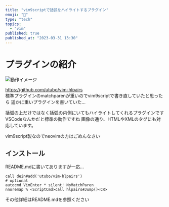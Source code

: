 ```yaml
---
title: "vim9scriptで括弧をハイライトするプラグイン"
emoji: "🌟"
type: "tech"
topics:
  - "vim"
published: true
published_at: "2023-03-31 13:30"
---
```


# プラグインの紹介

![動作イメージ](https://user-images.githubusercontent.com/6848636/225357852-5eca2053-ee41-41a3-9d57-d6bd249b29cc.gif)

https://github.com/utubo/vim-hlpairs                                                                                       
標準プラグインのmatchparenが重いのでvim9scriptで書き直していたと思ったら
遥かに重いプラグインを書いていた…

括弧の上だけではなく括弧の内側にいてもハイライトしてくれるプラグインです
VSCodeなんかだと標準の動作ですね
画像の通り、HTMLやXMLのタグにも対応しています。

vim9script製なのでneovimの方はごめんなさい

## インストール
README.mdに書いてありますが一応…
```vim
call dein#add('utubo/vim-hlpairs')
# optional
autocmd VimEnter * silent! NoMatchParen
nnoremap % <ScriptCmd>call hlpairs#Jump()<CR>
```

その他詳細はREADME.mdを参照ください
